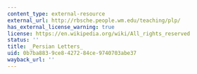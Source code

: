```yaml
---
content_type: external-resource
external_url: http://rbsche.people.wm.edu/teaching/plp/
has_external_license_warning: true
license: https://en.wikipedia.org/wiki/All_rights_reserved
status: ''
title: _Persian Letters_
uid: 0b7ba883-9ce8-4272-84ce-9740703abe37
wayback_url: ''
---
```

